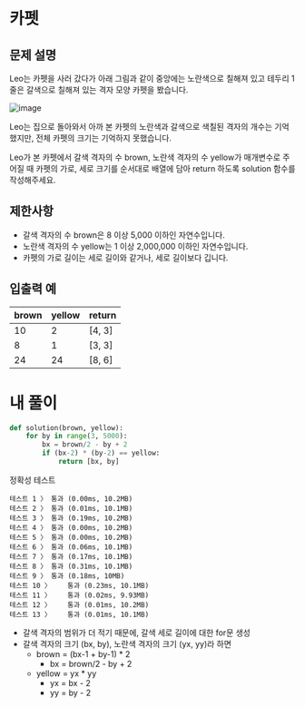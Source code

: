 # 카펫

## 문제 설명
Leo는 카펫을 사러 갔다가 아래 그림과 같이 중앙에는 노란색으로 칠해져 있고 테두리 1줄은 갈색으로 칠해져 있는 격자 모양 카펫을 봤습니다.

![image](https://github.com/Namkwangwoon/TIL-Algorithm-/assets/19163372/c7621f28-23af-45b6-b4a6-ebdbc8e7d8d5)

Leo는 집으로 돌아와서 아까 본 카펫의 노란색과 갈색으로 색칠된 격자의 개수는 기억했지만, 전체 카펫의 크기는 기억하지 못했습니다.

Leo가 본 카펫에서 갈색 격자의 수 brown, 노란색 격자의 수 yellow가 매개변수로 주어질 때 카펫의 가로, 세로 크기를 순서대로 배열에 담아 return 하도록 solution 함수를 작성해주세요.

## 제한사항
- 갈색 격자의 수 brown은 8 이상 5,000 이하인 자연수입니다.
- 노란색 격자의 수 yellow는 1 이상 2,000,000 이하인 자연수입니다.
- 카펫의 가로 길이는 세로 길이와 같거나, 세로 길이보다 깁니다.

## 입출력 예
|brown|yellow|return|
|-|-|-|
|10|2|[4, 3]|
|8|1|[3, 3]|
|24|24|[8, 6]|

# 내 풀이
```python
def solution(brown, yellow):
    for by in range(3, 5000):
        bx = brown/2 - by + 2
        if (bx-2) * (by-2) == yellow:
            return [bx, by]
```

정확성  테스트
```
테스트 1 〉	통과 (0.00ms, 10.2MB)
테스트 2 〉	통과 (0.01ms, 10.1MB)
테스트 3 〉	통과 (0.19ms, 10.2MB)
테스트 4 〉	통과 (0.00ms, 10.2MB)
테스트 5 〉	통과 (0.00ms, 10.2MB)
테스트 6 〉	통과 (0.06ms, 10.1MB)
테스트 7 〉	통과 (0.17ms, 10.1MB)
테스트 8 〉	통과 (0.31ms, 10.1MB)
테스트 9 〉	통과 (0.18ms, 10MB)
테스트 10 〉	통과 (0.23ms, 10.1MB)
테스트 11 〉	통과 (0.02ms, 9.93MB)
테스트 12 〉	통과 (0.01ms, 10.2MB)
테스트 13 〉	통과 (0.01ms, 10.1MB)
```
- 갈색 격자의 범위가 더 적기 때문에, 갈색 세로 길이에 대한 for문 생성
- 갈색 격자의 크기 (bx, by), 노란색 격자의 크기 (yx, yy)라 하면
  - brown = (bx-1 + by-1) * 2
    - bx = brown/2 - by + 2
  - yellow = yx * yy
    - yx = bx - 2
    - yy = by - 2
